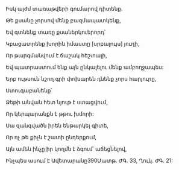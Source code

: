 Իսկ այժմ տառաթվերի գումարով դիտենք.

Թե քսանը չորսով մենք բազմապատկենք,

Եվ գտնենք տառը քսաներկուերորդ՝

Կբացատրենք խորին իմաստը [սրբալույս] յուղի,

Որ թարգմանվում է ճաշակ հեշտալի,

Եվ պատրաստում ենք այն ընկալելու մենք ամբողջապես:

Երբ ութսուն նշող գրի փոխարեն դնենք չորս հարյուրը,

Ստուգաբանենք՝

Ձեթի անվան հետ նյութ է ստացվում,

Որ կերպարանքն է թթու խմորի:

Սա զանգվածն իրեն ենթարկել գիտե,

Որ ոչ թե քիչն է շատի ընդերքում,

Այն ամեն ինչը իր կողմն է ձգում՝ աճեցնելով,

Ինչպես ասում է Ավետարանը390Մատթ. ԺԳ. 33, Ղուկ. ԺԳ. 21: